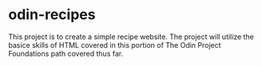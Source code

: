 # odin-recipes
This project is to create a simple recipe website.
The project will utilize the basice skills of HTML covered in this portion of The Odin Project Foundations path covered thus far.